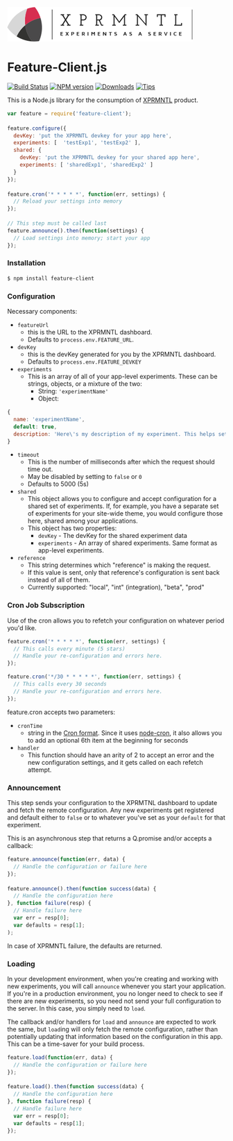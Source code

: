 [![XPRMNTL][logo-image]][logo-url]
# Feature-Client.js
[![Build Status][build-image]][build-url]
[![NPM version][npm-image]][npm-url]
[![Downloads][downloads-image]][downloads-url]
[![Tips][gratipay-image]][gratipay-url]

This is a Node.js library for the consumption of [XPRMNTL](https://github.com/XPRMNTL/xpr-dashboard) product.

```js
var feature = require('feature-client');

feature.configure({
  devKey: 'put the XPRMNTL devkey for your app here',
  experiments: [  'testExp1', 'testExp2' ],
  shared: {
    devKey: 'put the XPRMNTL devkey for your shared app here',
    experiments: [ 'sharedExp1', 'sharedExp2' ]
  }
});

feature.cron('* * * * *', function(err, settings) {
  // Reload your settings into memory
});

// This step must be called last
feature.announce().then(function(settings) {
  // Load settings into memory; start your app
});
```

### Installation
```sh
$ npm install feature-client
```

### Configuration
Necessary components:
- `featureUrl`
  - this is the URL to the XPRMNTL dashboard.
  - Defaults to `process.env.FEATURE_URL`.
- `devKey`
  - this is the devKey generated for you by the XPRMNTL dashboard.
  - Defaults to `process.env.FEATURE_DEVKEY`
- `experiments`
  - This is an array of all of your app-level experiments. These can be strings, objects, or a mixture of the two:
    - String: `'experimentName'`
    - Object:
```js
{
  name: 'experimentName',
  default: true,
  description: 'Here\'s my description of my experiment. This helps set context for anyone who wants to know what it is for.'
}
```
- `timeout`
  - This is the number of milliseconds after which the request should time out.
  - May be disabled by setting to `false` or `0`
  - Defaults to 5000 (5s)
- `shared`
  - This object allows you to configure and accept configuration for a shared set of experiments. If, for example, you have a separate set of experiments for your site-wide theme, you would configure those here, shared among your applications.
  - This object has two properties:
    - `devKey` - The devKey for the shared experiment data
    - `experiments` - An array of shared experiments. Same format as app-level experiments.
- `reference`
  - This string determines which "reference" is making the request.
  - If this value is sent, only that reference's configuration is sent back instead of all of them.
  - Currently supported: "local", "int" (integration), "beta", "prod"


### Cron Job Subscription
Use of the cron allows you to refetch your configuration on whatever period you'd like.


```js
feature.cron('* * * * *', function(err, settings) {
  // This calls every minute (5 stars)
  // Handle your re-configuration and errors here.
});
```

```js
feature.cron('*/30 * * * * *', function(err, settings) {
  // This calls every 30 seconds
  // Handle your re-configuration and errors here.
});
```
feature.cron accepts two parameters:
- `cronTime`
  - string in the [Cron format](http://en.wikipedia.org/wiki/Cron#Predefined_scheduling_definitions). Since it uses [node-cron](https://github.com/ncb000gt/node-cron), it also allows you to add an optional 6th item at the beginning for seconds
- `handler`
  - This function should have an arity of 2 to accept an error and the new configuration settings, and it gets called on each refetch attempt.


### Announcement
This step sends your configuration to the XPRMTNL dashboard to update and fetch the remote configuration. Any new experiments get registered and default either to `false` or to whatever you've set as your `default` for that experiment.

This is an asynchronous step that returns a Q.promise and/or accepts a callback:

```js
feature.announce(function(err, data) {
  // Handle the configuration or failure here
});

feature.announce().then(function success(data) {
  // Handle the configuration here
}, function failure(resp) {
  // Handle failure here
  var err = resp[0];
  var defaults = resp[1];
);
```
In case of XPRMNTL failure, the defaults are returned.

### Loading
In your development environment, when you're creating and working with new experiments, you will call `announce` whenever you start your application. If you're in a production environment, you no longer need to check to see if there are new experiments, so you need not send your full configuration to the server. In this case, you simply need to `load`.

The callback and/or handlers for `load` and `announce` are expected to work the same, but `load`ing will only fetch the remote configuration, rather than potentially updating that information based on the configuration in this app. This can be a time-saver for your build process.

```js
feature.load(function(err, data) {
  // Handle the configuration or failure here
});

feature.load().then(function success(data) {
  // Handle the configuration here
}, function failure(resp) {
  // Handle failure here
  var err = resp[0];
  var defaults = resp[1];
});


```

[logo-image]: https://raw.githubusercontent.com/XPRMNTL/XPRMNTL.github.io/master/images/ghLogo.png
[logo-url]: https://github.com/XPRMNTL/XPRMNTL.github.io
[build-image]: https://travis-ci.org/XPRMNTL/feature-client.js.svg?branch=master
[build-url]: https://travis-ci.org/XPRMNTL/feature-client
[npm-image]: https://img.shields.io/npm/v/feature-client.svg
[npm-url]: https://www.npmjs.org/package/feature-client
[downloads-image]: https://img.shields.io/npm/dm/feature-client.svg
[downloads-url]: https://www.npmjs.org/package/feature-client
[gratipay-image]: https://img.shields.io/gratipay/dncrews.svg
[gratipay-url]: https://www.gratipay.com/dncrews/
